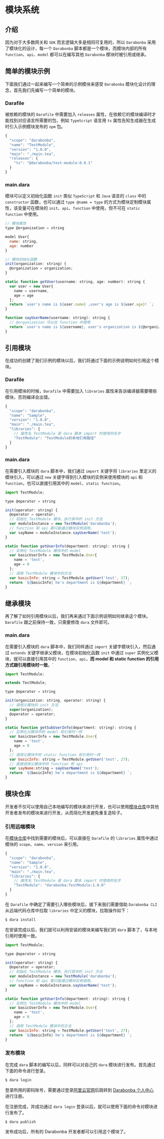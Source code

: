 # 模块系统

## 介绍

因为对于大多数网关和 `SDK` 而言逻辑大多是相同可复用的，所以 `Darabonba` 采用了模块化的设计，每一个 `Darabonba` 脚本都是一个模块，而模块内部的所有 `function`、`api`、`model` 都可以在编写其他 `Darabonba` 模块时被引用或继承。

## 简单的模块示例

下面我们通过一起来编写一个简单的示例模块来感受 `Darabonba` 模块化设计的理念，首先我们先编写一个简单的模块。

### Darafile

被依赖的模块的 `Darafile` 中需要加入 `releases` 属性，在依赖它的模块编译时才能找到对应语言所需要的包，例如 `TypeScript` 语言用 `ts` 属性告知生成器在生成时引入示例模块发布的 `npm` 包。

```js
{
  "scope": "darabonba",
  "name": "TestModule",
  "version": "1.0.0",
  "main": "./main.tea",
  "releases": {
    "ts": "@darabonba/test-module:0.0.1"
  }
}
```

### main.dara

模块可以定义初始化函数 `init` 类似 `TypeScript` 和 `Java` 语言的 `class` 中的 `constructor` 函数，也可以通过 `type @name = type` 的方式为模块定制模块属性，该变量可在模块的 `init`、`api`、`function` 中使用，但不可在 `static function` 中使用。

```js
// 模块属性
type @organization = string

model User{
  name: string,
  age: number
}

// 模块初始化函数
init(organization: string) {
  @organization = organization;
}

static function getUser(username: string, age: number): string {
  var user = new User{
    name = username,
    age = age
  };
  return `user's name is ${user.name} ,user's age is ${user.age}! `;
}

function sayUserName(username: string): string {
  // @organization 可以在 function 中使用
  return `user's name is ${username}, user's organization is ${@organization}! `;
}
```

## 引用模块

在成功的创建了我们示例的模块以后，我们将通过下面的示例说明如何引用这个模块。

### Darafile

在引用模块的时候，`Darafile` 中需要加入 `libraries` 属性来告诉编译器需要哪些模块，否则编译会出错。

```js
{
  "scope": "darabonba",
  "name": "Sample",
  "version": "1.0.0",
  "main": "./main.tea",
  "libraries": {
    // 属性名 TestModule 是 dara 脚本 import 时使用的名字
    "TestModule": "TestModule的本地引用路径"
  }
}
```

### main.dara

在需要引入模块的 `dara` 脚本中，我们通过 `import` 关键字将 `libraries` 里定义的模块引入，可以通过 `new` 关键字得到引入模块的实例来使用模块的 `api` 和 `function`，也可以直接引用其中的 `model`、`static function`。

```js
import TestModule;

type @operator = string

init(operator: string) {
  @operator = operator;
  // 初始化 TestModule 模块，执行其中的 init 方法
  var moduleInstance = new TestModule('darabonba');
  // function 和 api 都只能通过模块实例调用。
  var sayName = moduleInstance.sayUserName('test');
}

static function getUserInfo(department: string): string {
  // 实例化 TestModule 模块中的 model
  var basicUserInfo = new TestModule.User{
    name = 'test',
    age = 0
  };
  // 调用 TestModule 模块中的方法
  var basicInfo: string = TestModule.getUser('test', 27);
  return `${basicInfo} he's department is ${department} `;
}
```

## 继承模块

再了解了如何引用模块以后，我们再来通过下面示例说明如何继承这个模块。`Darafile` 跟之前保持一致，只需要修改 `dara` 文件即可。

### main.dara

在需要引入模块的 `dara` 脚本中，我们同样通过 `import` 关键字模块引入，然后通过 `extends` 关键字继承父模块，在模块初始化函数 `init` 中通过 `super` 实例化父模块，就可以直接引用其中的 `function`、`api`，**而 model 和 static function 的引用方式跟引用模块时一致**。`

```js
import TestModule;

extends TestModule;

type @operator = string

init(organization: string, operator: string) {
  // 调用父模块的 init 方法
  super(organization);
  @operator = operator;
}

static function getSubUserInfo(department: string): string {
  // 实例化父模块中的 model 和引用时一样
  var basicUserInfo = new TestModule.User{
    name = 'test',
    age = 0
  };
  // 调用父模块中的 static function 和引用时一样
  var basicInfo: string = TestModule.getUser('test', 27);
  // 直接调用父模块中的 function 和 api
  var sayName:string = sayUserName('test');
  return `${basicInfo} he's department is ${department} `;
}
```

## 模块仓库

开发者不仅可以使用自己本地编写的模块来进行开发，也可以使用[模块仓库](https://darabonba.api.aliyun.com/module)中其他开发者发布的模块来进行开发，从而简化开发避免重复造轮子。

### 引用远端模块

在[模块仓库](https://darabonba.api.aliyun.com/module)中找到需要的模块后，可以直接在 `Darafile` 的 `libraries` 属性中通过模块的 `scope`、`name`、`version` 来引用。

```js
{
  "scope": "darabonba",
  "name": "Sample",
  "version": "1.0.0",
  "main": "./main.tea",
  "libraries": {
    // 属性名 TestModule 是 dara 脚本 import 时使用的名字
    "TestModule": "darabonba:TestModule:1.0.0"
  }
}
```
在 `Darafile` 中确定了需要引入哪些模块后，接下来我们需要借助 `Darabonba CLI` 从远端代码仓库中拉取 `libraries` 中定义的模块，拉取操作如下：

```sh
$ dara install
```

在安装完成以后，我们就可以利用安装的模块来编写我们的 `dara` 脚本了，与本地引用时使用一致。

```js
import TestModule;

type @operator = string

init(operator: string) {
  @operator = operator;
  // 初始化 TestModule 模块，执行其中的 init 方法
  var moduleInstance = new TestModule('darabonba');
  // function 和 api 都只能通过模块实例调用。
  var sayName = moduleInstance.sayUserName('test');
}

static function getUserInfo(department: string): string {
  // 实例化 TestModule 模块中的 model
  var basicUserInfo = new TestModule.User{
    name = 'test',
    age = 0
  };
  // 调用 TestModule 模块中的方法
  var basicInfo: string = TestModule.getUser('test', 27);
  return `${basicInfo} he's department is ${department} `;
}
```

### 发布模块

在完成 `dara` 脚本的编写以后，同样可以对自己的 `dara` 模块进行发布。首先通过下面的命令进行登录。

```sh
$ dara login
```

登录所用的密码账号，需要通过登录[阿里云官网](https://account.aliyun.com/login/login.htm?oauth_callback=https%3A%2F%2Fdarabonba.api.aliyun.com%2Fadmin%2Fmaintainer)后跳转到 [Darabonba 个人中心](https://darabonba.api.aliyun.com/admin/maintainer) 进行注册。

在注册完成，并成功通过 `dara login` 登录以后，就可以使用下面的命令对模块进行发布了。

```sh
$ dara publish
```

发布成功后，所有的 Darabonba 开发者都可以引用这个模块了。